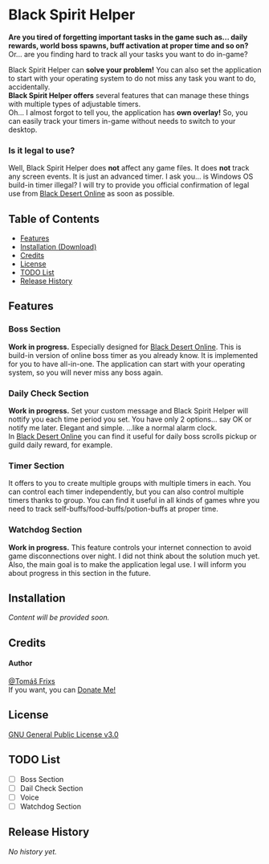 # Black Spirit Helper
**Are you tired of forgetting important tasks in the game such as... daily rewards, world boss spawns, buff activation at proper time and so on?**  
Or... are you finding hard to track all your tasks you want to do in-game?  
  
Black Spirit Helper can **solve your problem!** You can also set the application to start with your operating system to do not miss any task you want to do, accidentally.  
**Black Spirit Helper offers** several features that can manage these things with multiple types of adjustable timers.  
Oh... I almost forgot to tell you, the application has **own overlay!** So, you can easily track your timers in-game without needs to switch to your desktop.
### Is it legal to use?
Well, Black Spirit Helper does **not** affect any game files. It does **not** track any screen events. It is just an advanced timer. I ask you... is Windows OS build-in timer illegal?
I will try to provide you official confirmation of legal use from [Black Desert Online](https://www.blackdesertonline.com) as soon as possible.

## Table of Contents
- [Features](#features)
- [Installation (Download)](#installation)
- [Credits](#credits)
- [License](#license)
- [TODO List](#todo-list)
- [Release History](#release-history)

## Features
### Boss Section
**Work in progress.** Especially designed for [Black Desert Online](https://www.blackdesertonline.com). This is build-in version of online boss timer as you already know. It is implemented for you to have all-in-one. The application can start with your operating system, so you will never miss any boss again.
### Daily Check Section
**Work in progress.** Set your custom message and Black Spirit Helper will nottify you each time period you set. You have only 2 options... say OK or notify me later. Elegant and simple. ...like a normal alarm clock.  
In [Black Desert Online](https://www.blackdesertonline.com) you can find it useful for daily boss scrolls pickup or guild daily reward, for example.
### Timer Section
It offers to you to create multiple groups with multiple timers in each. You can control each timer independently, but you can also control multiple timers thanks to group. You can find it useful in all kinds of games whre you need to track self-buffs/food-buffs/potion-buffs at proper time.
### Watchdog Section
**Work in progress.** This feature controls your internet connection to avoid game disconnections over night. I did not think about the solution much yet. Also, the main goal is to make the application legal use. I will inform you about progress in this section in the future.

## Installation
*Content will be provided soon.*

## Credits
#### Author
[@Tomáš Frixs](https://github.com/Frixs)  
If you want, you can [Donate Me!](https://www.paypal.com/cgi-bin/webscr?cmd=_s-xclick&hosted_button_id=QE2V3BNQJVG5W&source=url)

## License
[GNU General Public License v3.0](https://github.com/Frixs/BlackSpiritHelper/blob/master/LICENSE)

## TODO List
- [ ] Boss Section
- [ ] Dail Check Section
- [ ] Voice 
- [ ] Watchdog Section

## Release History
*No history yet.*
